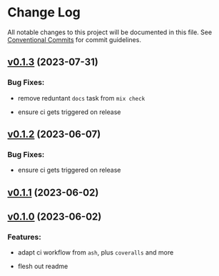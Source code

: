 # Change Log

All notable changes to this project will be documented in this file.
See [Conventional Commits](Https://conventionalcommits.org) for commit guidelines.

<!-- changelog -->

## [v0.1.3](https://github.com/bcksl/ash_geo/compare/v0.1.2...v0.1.3) (2023-07-31)




### Bug Fixes:

* remove reduntant `docs` task from `mix check`

* ensure ci gets triggered on release

## [v0.1.2](https://github.com/bcksl/ash_geo/compare/v0.1.1...v0.1.2) (2023-06-07)




### Bug Fixes:

* ensure ci gets triggered on release

## [v0.1.1](https://github.com/bcksl/ash_geo/compare/v0.1.0...v0.1.1) (2023-06-02)




## [v0.1.0](https://github.com/bcksl/ash_geo/compare/v0.1.0...v0.1.0) (2023-06-02)




### Features:

* adapt ci workflow from `ash`, plus `coveralls` and more

* flesh out readme
